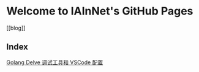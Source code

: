 # Welcome to IAInNet's GitHub Pages

[[blog]]

## Index

[Golang Delve 调试工具和 VSCode 配置](2020-04-14-golang-delve-vscode.md)
